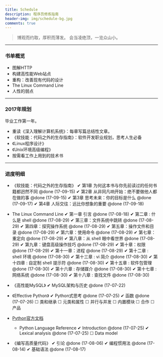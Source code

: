 ```yaml
---
title: Schedule
description: 程序员修炼指南
header-img: img/schedule-bg.jpg
comments: true
---
```


> 博观而约取，厚积而薄发。
会当凌绝顶，一览众山小。

---

### 书单概览
- 图解HTTP
- 构建高性能Web站点
- 重构：改善现有代码的设计
- The Linux Command Line
- 人性的弱点

---

### 2017年规划
毕业工作第一年。

- 重读《深入理解计算机系统》：每章写篇总结性文章。
- 《软技能：代码之外的生存指南》：软件开发职业规划，思考人生必备
- 《Linux程序设计》
- 《Unix环境高级编程》
- 按需看工作上用到的技术书

---

### 进度明细
- 《软技能：代码之外的生存指南》
   ✔ 第1章 为何这本书与你先前读过的任何书籍都迥然不同 @done (17-09-15)
   ✔ 第2章 从非同凡响开始：绝不要做他人都在做的事 @done (17-09-15)
   ✔ 第3章 思考未来：你的目标是什么 @done (17-09-17)
   ✔ 第4章 人际交往：远比你想象的重要 @done (17-09-18)

- The Linux Command Line
 ✔ 第一章 引言 @done (17-08-18)
 ✔ 第二章 : 什么是 shell @done (17-08-29)
 ✔ 第三章：文件系统中跳转 @done (17-08-29)
 ✔ 第四章：探究操作系统 @done (17-08-29)
 ✔ 第五章：操作文件和目录 @done (17-08-29)
 ✔ 第六章：使用命令 @done (17-08-29)
 ✔ 第七章：重定向 @done (17-08-29)
 ✔ 第八章：从 shell 眼中看世界 @done (17-08-29)
 ✔ 第九章：键盘高级操作技巧 @done (17-08-29)
 ✔ 第十章：权限 @done (17-08-29)
 ✔ 第十一章：进程 @done (17-08-29)
 ✔ 第十二章 : shell 环境 @done (17-08-30)
 ✔ 第十三章 : vi 简介 @done (17-08-30)
 ✔ 第十四章 : 自定制 shell 提示符 @done (17-08-30)
 ✔ 第十五章 : 软件包管理 @done (17-08-30)
 ✔ 第十六章 : 存储媒介 @done (17-08-30)
 ✔ 第十七章 : 网络系统 @done (17-08-30)
 ✔ 第十八章 : 查找文件 @done (17-08-30)

- 《高性能MySQL》
✔ MySQL架构与历史 @done (17-07-22)

- 《Effective Python》
 ✔ Python式思考 @done (17-07-25)
 ✔ 函数 @done (17-07-26)
 ☐ 类和继承
 ☐ 元类和属性
 ☐ 并行与并发
 ☐ 内置模块
 ☐ 合作
 ☐ 产品

- [Python官方文档](https://docs.python.org/3.5/)
    - Python Language Reference
 ✔ Introduction @done (17-07-25)
 ✔ Lexical analysis @done (17-07-25)
 ☐ Data model


- 《编写高质量代码》
 ✔ 引论 @done (17-08-06)
 ✔ 编程惯用法 @done (17-08-14)
 ✔ 基础语法 @done (17-08-17)
